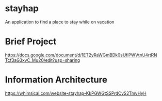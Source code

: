 # stayhap
An application to find a place to stay while on vacation

# Brief Project
  https://docs.google.com/document/d/1ET2yRaWGmBDk0sUfiPWVtnU4rtRNTcf3aG3xvC_Mu20/edit?usp=sharing
  
# Information Architecture
  https://whimsical.com/website-stayhap-KkPGWGtSSPrdCvS2TmvHyH
